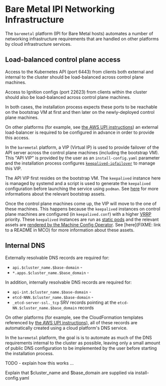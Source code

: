# Bare Metal IPI Networking Infrastructure

The `baremetal` platform (IPI for Bare Metal hosts) automates a number
of networking infrastructure requirements that are handled on other
platforms by cloud infrastructure services.

## Load-balanced control plane access

Access to the Kubernetes API (port 6443) from clients both external
and internal to the cluster should be load-balanced across control
plane machines.

Access to Ignition configs (port 22623) from clients within the
cluster should also be load-balanced across control plane machines.

In both cases, the installation process expects these ports to be
reachable on the bootstrap VM at first and then later on the
newly-deployed control plane machines.

On other platforms (for example, see [the AWS UPI
instructions](../../user/aws/install_upi.md)) an external
load-balancer is required to be configured in advance in order to
provide this access.

In the `baremetal` platform, a VIP (Virtual IP) is used to provide
failover of the API server across the control plane machines
(including the bootstrap VM). This "API VIP" is provided by the user
as an `install-config.yaml` parameter and the installation process
configures
[`keepalived-ipfailover`](https://github.com/openshift/images/tree/master/ipfailover/keepalived)
to manage this VIP.

The API VIP first resides on the bootstrap VM. The `keepalived`
instance here is managed by systemd and a script is used to generate
the `keepalived` configuration before launching the service using
`podman`. See [here](../../../data/data/bootstrap/baremetal/README.md)
for more informations about the relevant bootstrap assets.

Once the control plane machines come up, the VIP will move to the one
of these machines. This happens because the `keepalived` instances on
control plane machines are configured (in `keepalived.conf`) with a
higher
[VRRP](https://en.wikipedia.org/wiki/Virtual_Router_Redundancy_Protocol)
priority. These `keepalived` instances are run as [static
pods](https://kubernetes.io/docs/tasks/administer-cluster/static-pod/)
and the relevant assets are [rendered by the Machine Config
Operator](https://github.com/openshift/machine-config-operator/pull/795). See
[here](FIXME: link to a README in MCO) for more information about
these assets.

## Internal DNS

Externally resolvable DNS records are required for:

* `api.$cluster_name.$base-domain` -
* `*.apps.$cluster_name.$base_domain` -

In addition, internally resolvable DNS records are required for:

* `api-int.$cluster_name.$base-domain` -
* `etcd-NNN.$cluster_name.$base-domain` -
* `_etcd-server-ssl._tcp` SRV records pointing at the
  `etcd-NN.$cluster_name.$base_domain` records

On other platforms (for example, see the CloudFormation templates
referenced by [the AWS UPI
instructions](../../user/aws/install_upi.md)), all of these records
are automatically created using a cloud platform's DNS service.

In the `baremetal` platform, the goal is is to automate as much of the
DNS requirements internal to the cluster as possible, leaving only a
small amount of public DNS configuration to be implemented by the user
before starting the installation process.

TODO - explain how this works ...

Explain that $cluster_name and $base_domain are supplied via
install-config.yaml
